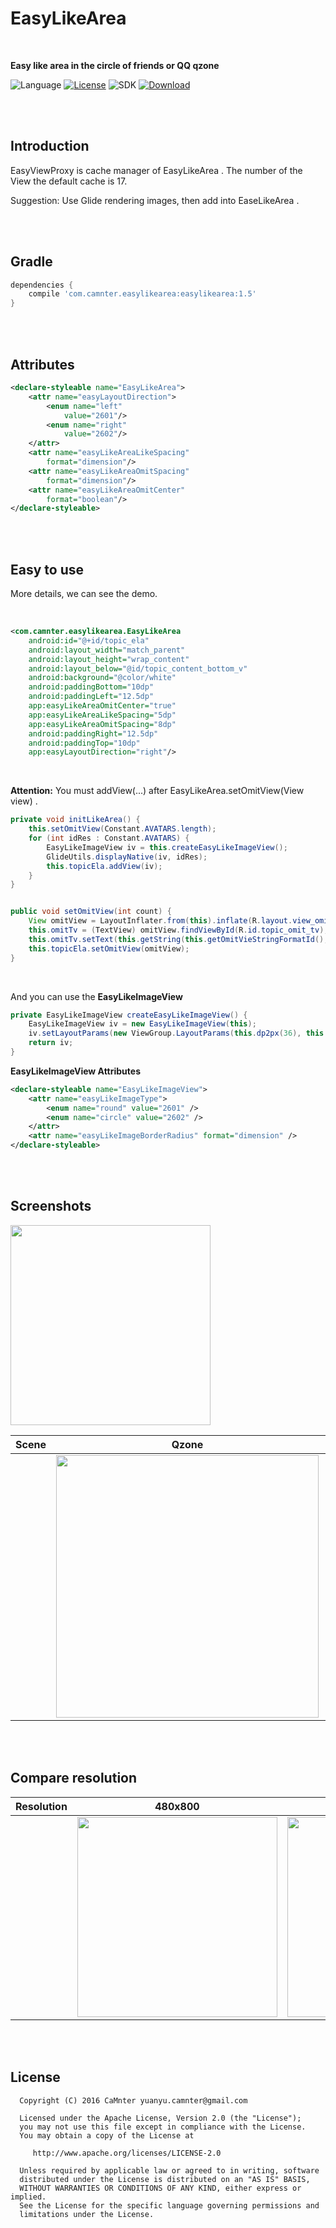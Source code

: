 # EasyLikeArea


<br>

**Easy like area in the circle of friends or QQ qzone**

![Language](https://img.shields.io/badge/language-Java-EE0000.svg) [![License](https://img.shields.io/badge/license-Apache%202.0-blue.svg)](https://github.com/CaMnter/EasyLikeArea/blob/master/LICENSE) 
![SDK](https://img.shields.io/badge/SDK-9%2B-orange.svg)
 [ ![Download](https://api.bintray.com/packages/camnter/maven/EasyLikeArea/images/download.svg) ](https://bintray.com/camnter/maven/EasyLikeArea/_latestVersion)
    
<br>    
<br>   
   
## Introduction

EasyViewProxy is cache manager of EasyLikeArea . The number of the View the default cache is 17.

Suggestion: Use Glide rendering images, then add into EaseLikeArea .
    
<br>    
<br>
   
## Gradle

```gradle
dependencies {
	compile 'com.camnter.easylikearea:easylikearea:1.5'
}
```
    
<br>    
<br>
   
## Attributes

```xml
<declare-styleable name="EasyLikeArea">
    <attr name="easyLayoutDirection">
        <enum name="left"
            value="2601"/>
        <enum name="right"
            value="2602"/>
    </attr>
    <attr name="easyLikeAreaLikeSpacing"
        format="dimension"/>
    <attr name="easyLikeAreaOmitSpacing"
        format="dimension"/>
    <attr name="easyLikeAreaOmitCenter"
        format="boolean"/>
</declare-styleable>
```
    
<br>    
<br> 
   
## Easy to use

More details, we can see the demo.

<br>

```xml
<com.camnter.easylikearea.EasyLikeArea
    android:id="@+id/topic_ela"
    android:layout_width="match_parent"
    android:layout_height="wrap_content"
    android:layout_below="@id/topic_content_bottom_v"
    android:background="@color/white"
    android:paddingBottom="10dp"
    android:paddingLeft="12.5dp"
    app:easyLikeAreaOmitCenter="true"
    app:easyLikeAreaLikeSpacing="5dp"
    app:easyLikeAreaOmitSpacing="8dp"
    android:paddingRight="12.5dp"
    android:paddingTop="10dp"
    app:easyLayoutDirection="right"/>
```

<br>   
   
**Attention:** You must addView(...)  after EasyLikeArea.setOmitView(View view) .
```java
private void initLikeArea() {
    this.setOmitView(Constant.AVATARS.length);
    for (int idRes : Constant.AVATARS) {
        EasyLikeImageView iv = this.createEasyLikeImageView();
        GlideUtils.displayNative(iv, idRes);
        this.topicEla.addView(iv);
    }
}


public void setOmitView(int count) {
    View omitView = LayoutInflater.from(this).inflate(R.layout.view_omit_style_topic, null);
    this.omitTv = (TextView) omitView.findViewById(R.id.topic_omit_tv);
    this.omitTv.setText(this.getString(this.getOmitVieStringFormatId(), count));
    this.topicEla.setOmitView(omitView);
}
```

<br> 
  
And you can use the **EasyLikeImageView**
```java
private EasyLikeImageView createEasyLikeImageView() {
    EasyLikeImageView iv = new EasyLikeImageView(this);
    iv.setLayoutParams(new ViewGroup.LayoutParams(this.dp2px(36), this.dp2px(36)));
    return iv;
}
```
  
**EasyLikeImageView Attributes**
```xml
<declare-styleable name="EasyLikeImageView">
    <attr name="easyLikeImageType">
        <enum name="round" value="2601" />
        <enum name="circle" value="2602" />
    </attr>
    <attr name="easyLikeImageBorderRadius" format="dimension" />
</declare-styleable>
```
    
<br>    
<br>
   
## Screenshots

<img src="http://ww2.sinaimg.cn/large/006lPEc9jw1f2gdeeubxjg30fw0sg7i3.gif" width="320x">   

|    Scene   |     Qzone    |      Style     |
| :--------: | :-----------:| :------------: |
| | <img src="http://ww2.sinaimg.cn/large/006lPEc9gw1f30vuhhd0zj31ay298aj8.jpg" width="420x">             |  <img src="http://ww3.sinaimg.cn/large/006lPEc9gw1f30vus8l05j31ay2987f1.jpg" width="420x">             |  

<br>    
<br>
  
## Compare resolution 

| Resolution |    480x800   |    720x1280   |
| :--------: | :-----------:| :-----------: |
| | <img src="http://ww2.sinaimg.cn/large/006lPEc9jw1f2gd4fx6ypj30qk186adm.jpg" width="320x">             |  <img src="http://ww3.sinaimg.cn/large/006lPEc9jw1f2gd4u3eipj30qq1baq69.jpg" width="320x">             |

<br>    
<br>

## License

      Copyright (C) 2016 CaMnter yuanyu.camnter@gmail.com

      Licensed under the Apache License, Version 2.0 (the "License");
      you may not use this file except in compliance with the License.
      You may obtain a copy of the License at

         http://www.apache.org/licenses/LICENSE-2.0

      Unless required by applicable law or agreed to in writing, software
      distributed under the License is distributed on an "AS IS" BASIS,
      WITHOUT WARRANTIES OR CONDITIONS OF ANY KIND, either express or implied.
      See the License for the specific language governing permissions and
      limitations under the License.







